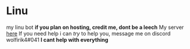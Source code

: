 # Linu
my linu bot **if you plan on hosting, credit me, dont be a leech**
My server [here](https://discord.gg/KZ3vXMg)
If you need help i can *try* to help you, message me on discord wolfirik4#041 **I cant help with everything**

